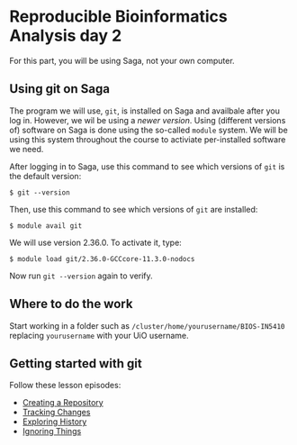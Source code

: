 # Reproducible Bioinformatics Analysis day 2

For this part, you will be using Saga, not your own computer.


## Using git on Saga

The program we will use, `git`, is installed on Saga and availbale after you
log in.
However, we wil be using a *newer version*. 
Using (different versions of) software on Saga is done using the so-called 
`module` system.
We will be using this system throughout the course
to activiate per-installed software we need.

After logging in to Saga, use this command to see which versions of 
`git` is the default version:

```
$ git --version
```

Then, use this command to see which versions of `git` are installed:

```
$ module avail git
```

We will use version 2.36.0. To activate it, type:

```
$ module load git/2.36.0-GCCcore-11.3.0-nodocs
```

Now run `git --version` again to verify.

## Where to do the work

Start working in a folder such as `/cluster/home/yourusername/BIOS-IN5410`
replacing `yourusername` with your UiO username.

## Getting started with git

Follow these lesson episodes:

* [Creating a Repository](https://swcarpentry.github.io/git-novice/03-create/index.html)
* [Tracking Changes](https://swcarpentry.github.io/git-novice/04-changes/index.html)
* [Exploring History](https://swcarpentry.github.io/git-novice/05-history/index.html)
* [Ignoring Things](https://swcarpentry.github.io/git-novice/06-ignore/index.html)
